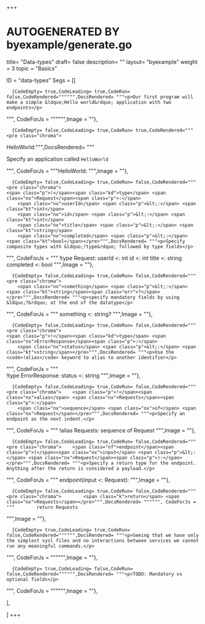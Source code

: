 +++
# AUTOGENERATED BY byexample/generate.go
title= "Data-types"
draft= false
description= ""
layout= "byexample"
weight = 3
topic = "Basics"

ID = "data-types"
Segs = [[
  
      {CodeEmpty= true,CodeLeading= true,CodeRun= false,CodeRendered="""""",DocsRendered= """<p>Our first program will make a simple &ldquo;Hello world&rdquo; application with two endpoints</p>
""", CodeForJs = """""",Image = ""},

      {CodeEmpty= false,CodeLeading= true,CodeRun= true,CodeRendered="""<pre class="chroma">
<span class="nx">HelloWorld</span><span class="p">:</span></pre>""",DocsRendered= """<p>Specify an application called <code>HelloWorld</code></p>
""", CodeForJs = """HelloWorld:
""",Image = ""},

      {CodeEmpty= false,CodeLeading= true,CodeRun= false,CodeRendered="""<pre class="chroma">
    <span class="p">!</span><span class="kd">type</span> <span class="nx">Request</span><span class="p">:</span>
        <span class="nx">userId</span> <span class="p">&lt;:</span> <span class="kt">int</span>
        <span class="nx">id</span> <span class="p">&lt;:</span> <span class="kt">int</span>
        <span class="nx">title</span> <span class="p">&lt;:</span> <span class="kt">string</span>
        <span class="nx">completed</span> <span class="p">&lt;:</span> <span class="kt">bool</span></pre>""",DocsRendered= """<p>Specify composite types with &ldquo;!type&rdquo; followed by type fields</p>
""", CodeForJs = """    !type Request:
        userId <: int
        id <: int
        title <: string
        completed <: bool
""",Image = ""},

      {CodeEmpty= false,CodeLeading= true,CodeRun= false,CodeRendered="""<pre class="chroma">
        <span class="nx">something</span> <span class="p">&lt;:</span> <span class="kt">string</span><span class="err">?</span></pre>""",DocsRendered= """<p>specify mandatory fields by using &ldquo;?&rdquo; at the end of the datatype</p>
""", CodeForJs = """        something <: string?
""",Image = ""},

      {CodeEmpty= false,CodeLeading= true,CodeRun= false,CodeRendered="""<pre class="chroma">    
    <span class="p">!</span><span class="kd">type</span> <span class="nx">ErrorResponse</span><span class="p">:</span>
        <span class="nx">status</span> <span class="p">&lt;:</span> <span class="kt">string</span></pre>""",DocsRendered= """<p>Use the <code>!alias</code> keyword to alias to another identifier</p>
""", CodeForJs = """    
    !type ErrorResponse:
        status <: string
""",Image = ""},

      {CodeEmpty= false,CodeLeading= true,CodeRun= false,CodeRendered="""<pre class="chroma">    <span class="p">!</span><span class="nx">alias</span> <span class="nx">Requests</span><span class="p">:</span>
        <span class="nx">sequence</span> <span class="nx">of</span> <span class="nx">Request</span></pre>""",DocsRendered= """<p>Specify an endpoint as the next indent.</p>
""", CodeForJs = """    !alias Requests:
        sequence of Request
""",Image = ""},

      {CodeEmpty= false,CodeLeading= true,CodeRun= false,CodeRendered="""<pre class="chroma">    <span class="nf">endpoint</span><span class="p">(</span><span class="nx">input</span> <span class="p">&lt;:</span> <span class="nx">Request</span><span class="p">):</span></pre>""",DocsRendered= """<p>Specify a return type for the endpoint. Anything after the return is considered a payload.</p>
""", CodeForJs = """    endpoint(input <: Request):
""",Image = ""},

      {CodeEmpty= false,CodeLeading= true,CodeRun= false,CodeRendered="""<pre class="chroma">        <span class="k">return</span> <span class="nx">Requests</span></pre>""",DocsRendered= """""", CodeForJs = """        return Requests
""",Image = ""},

      {CodeEmpty= true,CodeLeading= true,CodeRun= false,CodeRendered="""""",DocsRendered= """<p>Seeing that we have only the simplest sysl files and no interactions between services we cannot run any meaningful commands.</p>
""", CodeForJs = """""",Image = ""},

      {CodeEmpty= true,CodeLeading= false,CodeRun= false,CodeRendered="""""",DocsRendered= """<p>TODO: Mandatory vs optional fields</p>
""", CodeForJs = """""",Image = ""},


],

]
+++


